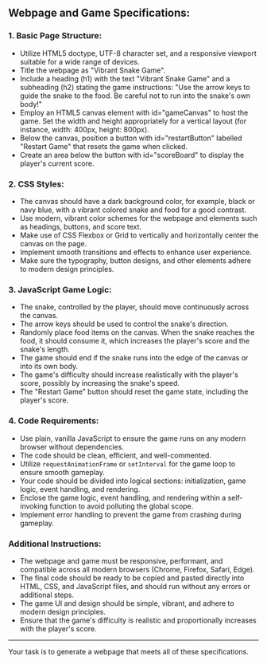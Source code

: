## Webpage and Game Specifications:

### 1. **Basic Page Structure:**

- Utilize HTML5 doctype, UTF-8 character set, and a responsive viewport suitable for a wide range of devices.
- Title the webpage as "Vibrant Snake Game".
- Include a heading (h1) with the text "Vibrant Snake Game" and a subheading (h2) stating the game instructions: "Use the arrow keys to guide the snake to the food. Be careful not to run into the snake's own body!"
- Employ an HTML5 canvas element with id="gameCanvas" to host the game. Set the width and height appropriately for a vertical layout (for instance, width: 400px, height: 800px).
- Below the canvas, position a button with id="restartButton" labelled "Restart Game" that resets the game when clicked.
- Create an area below the button with id="scoreBoard" to display the player's current score.

### 2. **CSS Styles:**

- The canvas should have a dark background color, for example, black or navy blue, with a vibrant colored snake and food for a good contrast.
- Use modern, vibrant color schemes for the webpage and elements such as headings, buttons, and score text.
- Make use of CSS Flexbox or Grid to vertically and horizontally center the canvas on the page.
- Implement smooth transitions and effects to enhance user experience.
- Make sure the typography, button designs, and other elements adhere to modern design principles.

### 3. **JavaScript Game Logic:**

- The snake, controlled by the player, should move continuously across the canvas.
- The arrow keys should be used to control the snake's direction.
- Randomly place food items on the canvas. When the snake reaches the food, it should consume it, which increases the player's score and the snake's length.
- The game should end if the snake runs into the edge of the canvas or into its own body.
- The game's difficulty should increase realistically with the player's score, possibly by increasing the snake's speed.
- The "Restart Game" button should reset the game state, including the player's score.

### 4. **Code Requirements:**

- Use plain, vanilla JavaScript to ensure the game runs on any modern browser without dependencies.
- The code should be clean, efficient, and well-commented.
- Utilize `requestAnimationFrame` or `setInterval` for the game loop to ensure smooth gameplay.
- Your code should be divided into logical sections: initialization, game logic, event handling, and rendering.
- Enclose the game logic, event handling, and rendering within a self-invoking function to avoid polluting the global scope.
- Implement error handling to prevent the game from crashing during gameplay.

### Additional Instructions:

- The webpage and game must be responsive, performant, and compatible across all modern browsers (Chrome, Firefox, Safari, Edge).
- The final code should be ready to be copied and pasted directly into HTML, CSS, and JavaScript files, and should run without any errors or additional steps.
- The game UI and design should be simple, vibrant, and adhere to modern design principles.
- Ensure that the game's difficulty is realistic and proportionally increases with the player's score.

---

Your task is to generate a webpage that meets all of these specifications.
